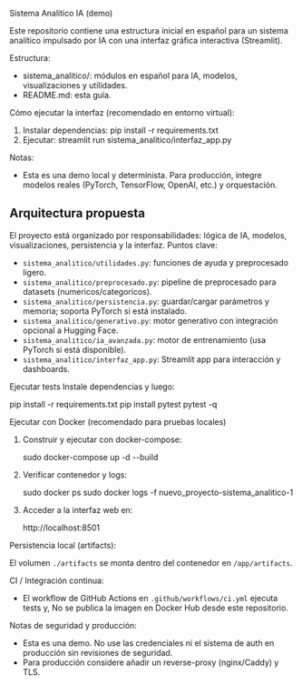 Sistema Analítico IA (demo)

Este repositorio contiene una estructura inicial en español para un sistema
analítico impulsado por IA con una interfaz gráfica interactiva (Streamlit).

Estructura:
- sistema_analitico/: módulos en español para IA, modelos, visualizaciones y utilidades.
- README.md: esta guía.

Cómo ejecutar la interfaz (recomendado en entorno virtual):

1. Instalar dependencias:
   pip install -r requirements.txt
2. Ejecutar:
   streamlit run sistema_analitico/interfaz_app.py

Notas:
- Esta es una demo local y determinista. Para producción, integre modelos reales
  (PyTorch, TensorFlow, OpenAI, etc.) y orquestación.

Arquitectura propuesta
---------------------
El proyecto está organizado por responsabilidades: lógica de IA, modelos,
visualizaciones, persistencia y la interfaz. Puntos clave:

- `sistema_analitico/utilidades.py`: funciones de ayuda y preprocesado ligero.
- `sistema_analitico/preprocesado.py`: pipeline de preprocesado para datasets (numericos/categoricos).
- `sistema_analitico/persistencia.py`: guardar/cargar parámetros y memoria; soporta PyTorch si está instalado.
- `sistema_analitico/generativo.py`: motor generativo con integración opcional a Hugging Face.
- `sistema_analitico/ia_avanzada.py`: motor de entrenamiento (usa PyTorch si está disponible).
- `sistema_analitico/interfaz_app.py`: Streamlit app para interacción y dashboards.

Ejecutar tests
Instale dependencias y luego:

   pip install -r requirements.txt
   pip install pytest
   pytest -q

Ejecutar con Docker (recomendado para pruebas locales)

1) Construir y ejecutar con docker-compose:

   sudo docker-compose up -d --build

2) Verificar contenedor y logs:

   sudo docker ps
   sudo docker logs -f nuevo_proyecto-sistema_analitico-1

3) Acceder a la interfaz web en:

   http://localhost:8501

Persistencia local (artifacts):

   El volumen `./artifacts` se monta dentro del contenedor en `/app/artifacts`.

CI / Integración continua:

 - El workflow de GitHub Actions en `.github/workflows/ci.yml` ejecuta tests y,
   No se publica la imagen en Docker Hub desde este repositorio.

Notas de seguridad y producción:

 - Esta es una demo. No use las credenciales ni el sistema de auth en producción
   sin revisiones de seguridad.
 - Para producción considere añadir un reverse-proxy (nginx/Caddy) y TLS.

